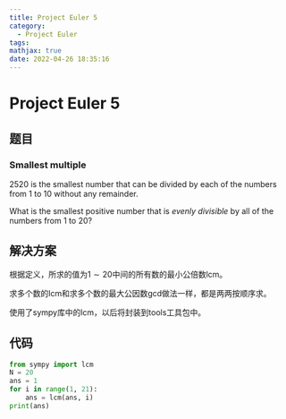```yaml
---
title: Project Euler 5
category:
  - Project Euler
tags:
mathjax: true
date: 2022-04-26 18:35:16
---
```


<escape><!-- more --></escape>

# Project Euler 5

## 题目

### Smallest multiple

$2520$ is the smallest number that can be divided by each of the numbers from $1$ to $10$ without any remainder.

What is the smallest positive number that is *evenly divisible* by all of the numbers from $1$ to $20$?

## 解决方案

根据定义，所求的值为$1\sim20$中间的所有数的最小公倍数lcm。

求多个数的lcm和求多个数的最大公因数gcd做法一样，都是两两按顺序求。

使用了sympy库中的lcm，以后将封装到tools工具包中。

## 代码

```Python
from sympy import lcm
N = 20
ans = 1
for i in range(1, 21):
    ans = lcm(ans, i)
print(ans)
```
